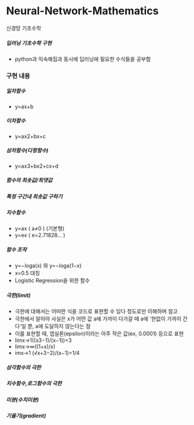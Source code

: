 # Neural-Network-Mathematics
신경망 기초수학

##### 딥러닝 기초수학 구현
- python과 익숙해짐과 동시에 딥러닝에 필요한 수식들을 공부함

### 구현 내용
##### 일차함수
- y=ax+b
##### 이차함수
- y=ax2+bx+c
##### 삼차함수(다항함수)
- y=ax3+bx2+cx+d
##### 함수의 최솟값/최댓값
##### 특정 구간내 최솟값 구하기
##### 지수함수
- y=ax  ( a≠0 ) (기본형)
- y=ex  ( e=2.71828... )
##### 함수 조작
- y=−loga(x) 와  y=−loga(1−x) 
- x=0.5 대칭
- Logistic Regression을 위한 함수
##### 극한(limit)
- 극한에 대해서는 어떠한 식을 코드로 표현할 수 있다 정도로만 이해하며 참고
- 극한에서 알아야 사실은 x가 어떤 값 a에 가까이 다가갈 때 a에 '한없이 가까이 간다'일 뿐, a에 도달하지 않는다는 점
- 이를 표현할 때, 엡실론(epsilon)이라는 아주 작은 값(ex, 0.0001) 등으로 표현
- limx→1((x3−1)/(x−1))=3
- limx→∞((1+x)/x)
- imx→1 (√x+3−2)/(x−1)=1/4
##### 삼각함수의 극한
##### 지수함수,로그함수의 극한
##### 미분(수치미분)
##### 기울기(gradient)

